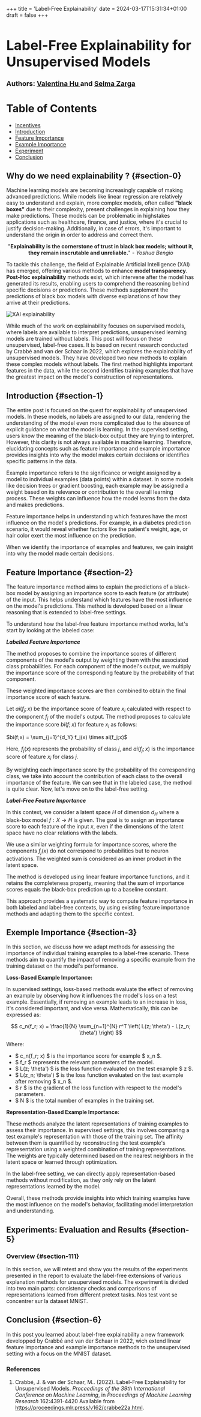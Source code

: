 +++
title = 'Label-Free Explainability'
date = 2024-03-17T15:31:34+01:00
draft = false
+++






<h1 style="font-size: 36px;">Label-Free Explainability for Unsupervised Models</h1>

<h1 style="font-size: 18px;">Authors: <a href="https://github.com/Valentinahxu">Valentina Hu </a> and  <a href="https://github.com/selmazrg"> Selma Zarga</a></h1>

# Table of Contents

- [Incentives](#section-0)
- [Introduction](#section-1)
- [Feature Importance ](#section-2)
- [Example Importance](#section-3)
- [Experiment](#section-5)
- [Conclusion](#section-6)


## Why do we need explainability ? {#section-0}


Machine learning models are becoming increasingly capable of making advanced predictions. While models like linear regression are relatively easy to understand and explain, more complex models, often called **"black boxes"** due to their complexity, present challenges in explaining how they make predictions. These models can be problematic in highstakes applications such as healthcare, finance, and justice, where it's crucial to justify decision-making. Additionally, in case of errors, it's important to understand the origin in order to address and correct them.

<center>

"**Explainability is the cornerstone of trust in black box models; without it, they remain inscrutable and unreliable.**" - *Yoshua Bengio*

</center>


To tackle this challenge, the field of Explainable Artificial Intelligence (XAI) has emerged, offering various methods to enhance **model transparency**. **Post-Hoc explainability** methods exist, which intervene after the model has generated its results, enabling users to comprehend the reasoning behind specific decisions or predictions. These methods supplement the predictions of black box models with diverse explanations of how they arrive at their predictions.

![XAI explainability](/images/explainability/blackboxpng.webp)

While much of the work on explainability focuses on supervised models, where labels are available to interpret predictions, unsupervised learning models are trained without labels. This post will focus on these unsupervised, label-free cases. It is based on recent research conducted by Crabbé and van der Schaar in 2022, which explores the explainability of unsupervised models. They have developed two new methods to explain these complex models without labels. The first method highlights important features in the data, while the second identifies training examples that have the greatest impact on the model's construction of representations.


## Introduction {#section-1}

The entire post is focused on the quest for explainability of unsupervised models. In these models, no labels are assigned to our data, rendering the understanding of the model even more complicated due to the absence of explicit guidance on what the model is learning. In the supervised setting, users know the meaning of the black-box output they are trying to interpret. However, this clarity is not always available in machine learning. Therefore, elucidating concepts such as feature importance and example importance provides insights into why the model makes certain decisions or identifies specific patterns in the data.

Example importance refers to the significance or weight assigned by a model to individual examples (data points) within a dataset. In some models like decision trees or gradient boosting, each example may be assigned a weight based on its relevance or contribution to the overall learning process. These weights can influence how the model learns from the data and makes predictions.

Feature importance helps in understanding which features have the most influence on the model's predictions. For example, in a diabetes prediction scenario, it would reveal whether factors like the patient's weight, age, or hair color exert the most influence on the prediction.

When we identify the importance of examples and features, we gain insight into why the model made certain decisions.

## Feature Importance {#section-2}

The feature importance method aims to explain the predictions of a black-box model by assigning an importance score to each feature (or attribute) of the input. This helps understand which features have the most influence on the model's predictions. This method is developed based on a linear reasoning that is extended to label-free settings.

To understand how the label-free feature importance method works, let's start by looking at the labeled case:

**<em>Labelled Feature Importance</em>**


The method proposes to combine the importance scores of different components of the model's output by weighting them with the associated class probabilities. For each component of the model's output, we multiply the importance score of the corresponding feature by the probability of that component.

These weighted importance scores are then combined to obtain the final importance score of each feature.

Let $ai(f_j;x)$ be the importance score of feature $x_i$ calculated with respect to the component $f_j$ of the model's output. The method proposes to calculate the importance score $bi(f;x)$ for feature $x_i$ as follows:

$bi(f;x) = \sum_{j=1}^{d_Y} f_j(x) \times ai(f_j;x)$

Here, $f_j(x)$ represents the probability of class $j$, and $ai(f_j;x)$ is the importance score of feature $x_i$ for class $j$.

By weighting each importance score by the probability of the corresponding class, we take into account the contribution of each class to the overall importance of the feature.
We can see that in the labeled case, the method is quite clear. Now, let's move on to the label-free setting.


**<em>Label-Free Feature Importance</em>**

In this context, we consider a latent space $H$ of dimension $d_H$ where a black-box model $f:X \rightarrow H$ is given. The goal is to assign an importance score to each feature of the input $x$, even if the dimensions of the latent space have no clear relations with the labels. 

We use a similar weighting formula for importance scores, where the components $f_j(x)$ do not correspond to probabilities but to neuron activations. The weighted sum is considered as an inner product in the latent space.

The method is developed using linear feature importance functions, and it retains the completeness property, meaning that the sum of importance scores equals the black-box prediction up to a baseline constant. 

This approach provides a systematic way to compute feature importance in both labeled and label-free contexts, by using existing feature importance methods and adapting them to the specific context.












## Exemple Importance {#section-3}


In this section, we discuss how we adapt methods for assessing the importance of individual training examples to a label-free scenario. These methods aim to quantify the impact of removing a specific example from the training dataset on the model's performance.

**Loss-Based Example Importance:**

In supervised settings, loss-based methods evaluate the effect of removing an example by observing how it influences the model's loss on a test example. Essentially, if removing an example leads to an increase in loss, it's considered important, and vice versa. Mathematically, this can be expressed as:

$$ c_n(f_r; x) = \frac{1}{N} \sum_{n=1}^{N} r^T \left( L(z; \theta') - L(z_n; \theta') \right) $$

Where:
- $ c_n(f_r; x) $ is the importance score for example $ x_n $.
- $ f_r $ represents the relevant parameters of the model.
- $ L(z; \theta') $ is the loss function evaluated on the test example $ z $.
- $ L(z_n; \theta') $ is the loss function evaluated on the test example after removing $ x_n $.
- $ r $ is the gradient of the loss function with respect to the model's parameters.
- $ N $ is the total number of examples in the training set.

**Representation-Based Example Importance:**

These methods analyze the latent representations of training examples to assess their importance. In supervised settings, this involves comparing a test example's representation with those of the training set. The affinity between them is quantified by reconstructing the test example's representation using a weighted combination of training representations. The weights are typically determined based on the nearest neighbors in the latent space or learned through optimization.

In the label-free setting, we can directly apply representation-based methods without modification, as they only rely on the latent representations learned by the model.

Overall, these methods provide insights into which training examples have the most influence on the model's behavior, facilitating model interpretation and understanding.


## Experiments: Evaluation and Results {#section-5}

### Overview {#section-111}

In this section, we will retest and show you the results of the experiments presented in the report to evaluate the label-free extensions of various explanation methods for unsupervised models. The experiment is divided into two main parts: consistency checks and comparisons of representations learned from different pretext tasks. Nos test vont se concentrer sur la dataset MNIST.



## Conclusion {#section-6}


In this post you learned about label-free explainability a new framework developped by Crabbé and van der Schaar in 2022, wich extend linear feature importance and example importance
methods to the unsupervised setting with a focus on the MNIST dataset.

### References

1. Crabbé, J. &amp; van der Schaar, M.. (2022). Label-Free Explainability for Unsupervised Models. <i>Proceedings of the 39th International Conference on Machine Learning</i>, in <i>Proceedings of Machine Learning Research</i> 162:4391-4420 Available from https://proceedings.mlr.press/v162/crabbe22a.html.




<style>
.highlight {
  background-color: red;
}
.highlight-on-hover:hover {
        background-color: yellow;
    }
/* Quiz form styles */
.quiz-form {
        max-width: 500px;
        margin: auto;
        padding: 20px;
        border: 1px solid #ccc;
        border-radius: 5px;
        background-color: #f9f9f9;
}

.quiz-question {
        margin-bottom: 20px;
}

.quiz-options label {
        display: block;
        margin-bottom: 10px;
}

.quiz-submit {
        background-color: #4caf50;
        color: white;
        padding: 10px 20px;
        border: none;
        border-radius: 5px;
        cursor: pointer;
}

.quiz-submit:hover {
        background-color: #45a049;
}

/* Quiz results styles */
.quiz-results {
        margin-top: 20px;
        font-weight: bold;
}
.quiz-options label {
        display: block;
        margin-bottom: 10px;
    }
.quiz-options label.correct {
        color: green;
}
.quiz-options label.incorrect {
        color: red;
}
a[name]:hover {
        background-color: yellow; /* Change to the same color as normal state to maintain yellow highlight */
        text-decoration: none; /* Optionally remove underline on hover */
}
</style>





<style TYPE="text/css">
code.has-jax {font: inherit; font-size: 100%; background: inherit; border: inherit;}
</style>
<script type="text/x-mathjax-config">
MathJax.Hub.Config({
    tex2jax: {
        inlineMath: [['$','$'], ['\\(','\\)']],
        skipTags: ['script', 'noscript', 'style', 'textarea', 'pre'] // removed 'code' entry
    }
});
MathJax.Hub.Queue(function() {
    var all = MathJax.Hub.getAllJax(), i;
    for(i = 0; i < all.length; i += 1) {
        all[i].SourceElement().parentNode.className += ' has-jax';
    }
});
</script>
<script type="text/javascript" src="https://cdnjs.cloudflare.com/ajax/libs/mathjax/2.7.4/MathJax.js?config=TeX-AMS_HTML-full"></script>
